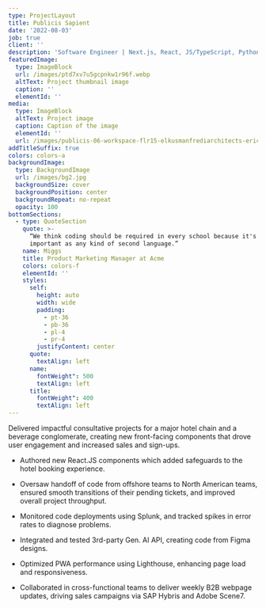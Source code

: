 ```yaml
---
type: ProjectLayout
title: Publicis Sapient
date: '2022-08-03'
job: true
client: ''
description: 'Software Engineer | Next.js, React, JS/TypeScript, Python, Gen. AI'
featuredImage:
  type: ImageBlock
  url: /images/ptd7xv7u5gcpnkw1r96f.webp
  altText: Project thumbnail image
  caption: ''
  elementId: ''
media:
  type: ImageBlock
  altText: Project image
  caption: Caption of the image
  elementId: ''
  url: /images/publicis-06-workspace-flr15-elkusmanfrediarchitects-ericlaignel.jpg
addTitleSuffix: true
colors: colors-a
backgroundImage:
  type: BackgroundImage
  url: /images/bg2.jpg
  backgroundSize: cover
  backgroundPosition: center
  backgroundRepeat: no-repeat
  opacity: 100
bottomSections:
  - type: QuoteSection
    quote: >-
      “We think coding should be required in every school because it's as
      important as any kind of second language.”
    name: Miggs
    title: Product Marketing Manager at Acme
    colors: colors-f
    elementId: ''
    styles:
      self:
        height: auto
        width: wide
        padding:
          - pt-36
          - pb-36
          - pl-4
          - pr-4
        justifyContent: center
      quote:
        textAlign: left
      name:
        fontWeight": 500
        textAlign: left
      title:
        fontWeight": 400
        textAlign: left
---
```

Delivered impactful consultative projects for a major hotel chain and a beverage conglomerate, creating new front-facing components that drove user engagement and increased sales and sign-ups. 

*   Authored new React.JS components which added safeguards to the hotel booking experience. 

<!---->

*   Oversaw handoff of code from offshore teams to North American teams, ensured smooth transitions of their pending tickets, and improved overall project throughput. 

<!---->

*   Monitored code deployments using Splunk, and tracked spikes in error rates to diagnose problems. 

<!---->

*   Integrated and tested 3rd-party Gen. AI API, creating code from Figma designs. 

<!---->

*   Optimized PWA performance using Lighthouse, enhancing page load and responsiveness. 

<!---->

*   Collaborated in cross-functional teams to deliver weekly B2B webpage updates, driving sales campaigns via SAP Hybris and Adobe Scene7. 



